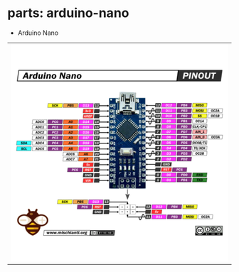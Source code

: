 # parts: arduino-nano

- Arduino Nano

|   |
| --- |
| ![image](https://github.com/kamangir/assets2/raw/main/bluer-sbc/parts/arduino-nano.png?raw=true) |

